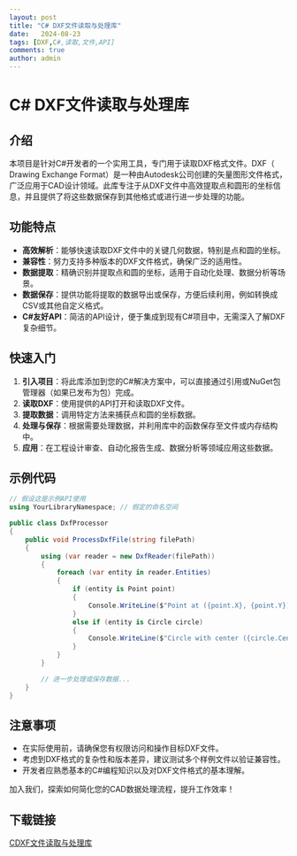 ```yaml
---
layout: post
title: "C# DXF文件读取与处理库"
date:   2024-08-23
tags: [DXF,C#,读取,文件,API]
comments: true
author: admin
---
```

# C# DXF文件读取与处理库

## 介绍

本项目是针对C#开发者的一个实用工具，专门用于读取DXF格式文件。DXF（ Drawing Exchange Format）是一种由Autodesk公司创建的矢量图形文件格式，广泛应用于CAD设计领域。此库专注于从DXF文件中高效提取点和圆形的坐标信息，并且提供了将这些数据保存到其他格式或进行进一步处理的功能。

## 功能特点

- **高效解析**：能够快速读取DXF文件中的关键几何数据，特别是点和圆的坐标。
- **兼容性**：努力支持多种版本的DXF文件格式，确保广泛的适用性。
- **数据提取**：精确识别并提取点和圆的坐标，适用于自动化处理、数据分析等场景。
- **数据保存**：提供功能将提取的数据导出或保存，方便后续利用，例如转换成CSV或其他自定义格式。
- **C#友好API**：简洁的API设计，便于集成到现有C#项目中，无需深入了解DXF复杂细节。

## 快速入门

1. **引入项目**：将此库添加到您的C#解决方案中，可以直接通过引用或NuGet包管理器（如果已发布为包）完成。
2. **读取DXF**：使用提供的API打开和读取DXF文件。
3. **提取数据**：调用特定方法来捕获点和圆的坐标数据。
4. **处理与保存**：根据需要处理数据，并利用库中的函数保存至文件或内存结构中。
5. **应用**：在工程设计审查、自动化报告生成、数据分析等领域应用这些数据。

## 示例代码

```csharp
// 假设这是示例API使用
using YourLibraryNamespace; // 假定的命名空间

public class DxfProcessor
{
    public void ProcessDxfFile(string filePath)
    {
        using (var reader = new DxfReader(filePath))
        {
            foreach (var entity in reader.Entities)
            {
                if (entity is Point point)
                {
                    Console.WriteLine($"Point at ({point.X}, {point.Y})");
                }
                else if (entity is Circle circle)
                {
                    Console.WriteLine($"Circle with center ({circle.Center.X}, {circle.Center.Y}), Radius: {circle.Radius}");
                }
            }
        }

        // 进一步处理或保存数据...
    }
}
```

## 注意事项

- 在实际使用前，请确保您有权限访问和操作目标DXF文件。
- 考虑到DXF格式的复杂性和版本差异，建议测试多个样例文件以验证兼容性。
- 开发者应熟悉基本的C#编程知识以及对DXF文件格式的基本理解。

加入我们，探索如何简化您的CAD数据处理流程，提升工作效率！

## 下载链接

[CDXF文件读取与处理库](https://pan.quark.cn/s/94a4cb2512e2)